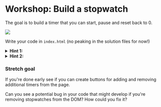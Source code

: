 # Workshop: Build a stopwatch

The goal is to build a timer that you can start, pause and reset back to 0.

![](https://user-images.githubusercontent.com/9408641/35197215-471a50b4-fed4-11e7-938a-0730ef1ae1c4.gif)

Write your code in `index.html` (no peaking in the solution files for now!)

<details>
  <summary><strong>Hint 1:</strong></summary>
  <p>You're going to need `componentDidMount`</p>
</details>

<details>
  <summary><strong>Hint 2:</strong></summary>
  <p>If you haven't build timers in JavaScript before you might want to look at [setInterval](https://developer.mozilla.org/en-US/docs/Web/API/WindowOrWorkerGlobalScope/setInterval)
</details>

### Stretch goal

If you're done early see if you can create buttons for adding and removing additional timers from the page.

Can you see a potential bug in your code that might develop if you're removing stopwatches from the DOM? How could you fix it?
